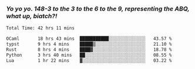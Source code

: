 ### ***Yo yo yo. 148-3 to the 3 to the 6 to the 9, representing the ABQ, what up, biatch?!***

<!--START_SECTION:waka-->

```txt
Total Time: 42 hrs 11 mins

OCaml       18 hrs 43 mins  ███████████░░░░░░░░░░░░░░   43.57 %
typst       9 hrs 4 mins    █████▒░░░░░░░░░░░░░░░░░░░   21.10 %
Rust        8 hrs 4 mins    ████▓░░░░░░░░░░░░░░░░░░░░   18.78 %
Python      3 hrs 40 mins   ██░░░░░░░░░░░░░░░░░░░░░░░   08.55 %
Lua         1 hr 22 mins    ▓░░░░░░░░░░░░░░░░░░░░░░░░   03.22 %
```

<!--END_SECTION:waka-->

<!--
**AJMC2002/AJMC2002** is a ✨ _special_ ✨ repository because its `README.md` (this file) appears on your GitHub profile.

Here are some ideas to get you started:

- 🔭 I’m currently working on ...
- 🌱 I’m currently learning ...
- 👯 I’m looking to collaborate on ...
- 🤔 I’m looking for help with ...
- 💬 Ask me about ...
- 📫 How to reach me: ...
- 😄 Pronouns: ...
- ⚡ Fun fact: ...
-->
